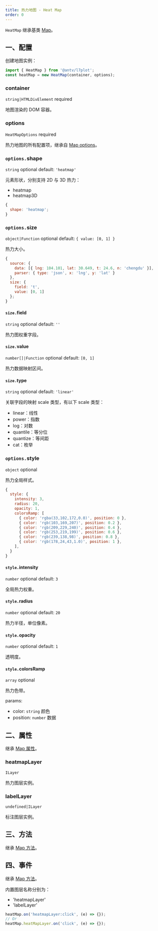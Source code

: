 ```yaml
---
title: 热力地图 - Heat Map
order: 0
---
```


`HeatMap` 继承基类 [Map](/zh/docs/api/map-api)。

## 一、配置

创建地图实例：

```ts
import { HeatMap } from '@antv/l7plot';
const heatMap = new HeatMap(container, options);
```

### container

`string|HTMLDivElement` required

地图渲染的 DOM 容器。

### options

`HeatMapOptions` required

热力地图的所有配置项，继承自 [Map options](/zh/docs/api/map-api#options)。

### `options.`shape

`string` optional default: `'heatmap'`

元素形状，分别支持 2D 与 3D 热力：

- heatmap
- heatmap3D

```js
{
  shape: 'heatmap';
}
```

### `options.`size

`object|Function` optional default: `{ value: [0, 1] }`

热力大小。

```js
{
  source: {
    data: [{ lng: 104.101, lat: 30.649, t: 24.6, n: 'chengdu' }],
    parser: { type: 'json', x: 'lng', y: 'lat' }
  },
  size: {
    field: 't',
    value: [0, 1]
  };
}
```

#### `size.`field

`string` optional default: `''`

热力图权重字段。

#### `size.`value

`number[]|Function` optional default: `[0, 1]`

热力数据映射区间。

#### `size.`type

`string` optional default: `'linear'`

关联字段的映射 scale 类型，有以下 scale 类型：

- linear：线性
- power：指数
- log：对数
- quantile：等分位
- quantize：等间距
- cat：枚举

### `options.`style

`object` optional

热力全局样式。

```js
{
  style: {
    intensity: 3,
    radius: 20,
    opacity: 1,
    colorsRamp: [
      { color: 'rgba(33,102,172,0.0)', position: 0 },
      { color: 'rgb(103,169,207)', position: 0.2 },
      { color: 'rgb(209,229,240)', position: 0.4 },
      { color: 'rgb(253,219,199)', position: 0.6 },
      { color: 'rgb(239,138,98)', position: 0.8 },
      { color: 'rgb(178,24,43,1.0)', position: 1 },
    ],
  }
}
```

#### `style.`intensity

`number` optional default: `3`

全局热力权重。

#### `style.`radius

`number` optional default: `20`

热力半径，单位像素。

#### `style.`opacity

`number` optional default: `1`

透明度。

#### `style.`colorsRamp

`array` optional

热力色带。

params:

- color: `string` 颜色
- position: `number` 数据

## 二、属性

继承 [Map 属性](/zh/docs/api/map-api#二、属性)。

### heatmapLayer

`ILayer`

热力图层实例。

### labelLayer

`undefined|ILayer`

标注图层实例。

## 三、方法

继承 [Map 方法](/zh/docs/api/map-api#三、方法)。

## 四、事件

继承 [Map 方法](/zh/docs/api/map-api#四、事件)。

内置图层名称分别为：

- 'heatmapLayer'
- 'labelLayer'

```js
heatMap.on('heatmapLayer:click', (e) => {});
// Or
heatMap.heatMapLayer.on('click', (e) => {});
```
